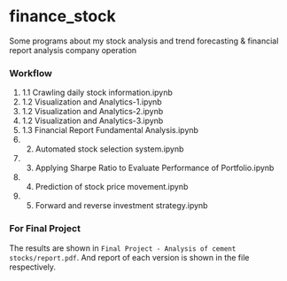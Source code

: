 # finance_stock
Some programs about my stock analysis and trend forecasting & financial report analysis company operation

### Workflow

1. 1.1 Crawling daily stock information.ipynb
2. 1.2 Visualization and Analytics-1.ipynb
3. 1.2 Visualization and Analytics-2.ipynb
4. 1.2 Visualization and Analytics-3.ipynb
5. 1.3 Financial Report Fundamental Analysis.ipynb
6. 2. Automated stock selection system.ipynb
7. 3. Applying Sharpe Ratio ​​to Evaluate Performance of Portfolio.ipynb
8. 4. Prediction of stock price movement.ipynb
9. 5. Forward and reverse investment strategy.ipynb


### For Final Project
The results are shown in ```Final Project - Analysis of cement stocks/report.pdf```.
And report of each version is shown in the file respectively.